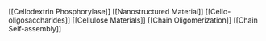 [[Cellodextrin Phosphorylase]]
[[Nanostructured Material]]
[[Cello-oligosaccharides]]
[[Cellulose Materials]]
[[Chain Oligomerization]]
[[Chain Self-assembly]]
